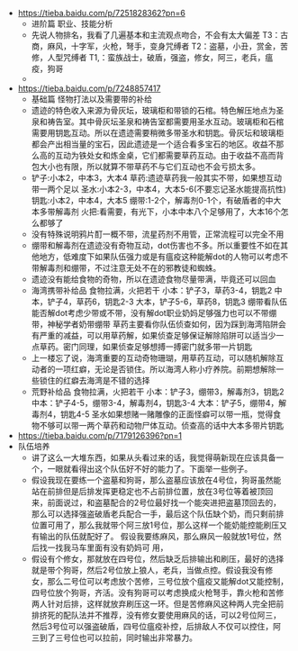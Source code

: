- https://tieba.baidu.com/p/7251828362?pn=6
	- 进阶篇 职业、技能分析
	- 先说人物排名，我看了几遍基本和主流观点吻合，不会有太大偏差
	  T3：古商，麻风，十字军，火枪，弩手，变身咒缚者
	  T2：盗墓，小丑，赏金，苦修，人型咒缚者
	  T1,：蛮族战士，破盾，强盗，修女，阿三，老兵，瘟疫，狗哥
	-
- https://tieba.baidu.com/p/7248857417
	- 基础篇 怪物打法以及需要带的补给
	- 遗迹的特色收入来源为骨灰坛，玻璃柜和带锁的石棺。特色解压地点为圣泉和祷告室。其中骨灰坛圣泉和祷告室都需要用圣水互动。玻璃柜和石棺需要用钥匙互动。所以在遗迹需要稍微多带圣水和钥匙。骨灰坛和玻璃柜都会产出相当量的宝石，因此遗迹是一个适合看多宝石的地区。收益不那么高的互动为铁处女和炼金桌，它们都需要草药互动。由于收益不高而背包大小也有限，所以就算不带草药不与它们互动也不会亏损太多。
	- 铲子:小本2，中本3，大本4
	  草药:遗迹草药我一般其实不带，如果想互动带一两个足以
	  圣水:小本2-3，中本4，大本5-6(不要忘记圣水能提高抗性)
	  钥匙:小本2，中本4，大本5
	  绷带:1-2个，解毒剂0-1个，有破盾者的中大本多带解毒剂
	  火把:看需要，有光下，小本中本八个足够用了，大本16个怎么都够了
	- 没有特殊说明鸦片酊一概不带，流星药剂不用管，正常流程可以完全不用
	- 绷带和解毒剂在遗迹没有奇物互动，dot伤害也不多。所以重要性不如在其他地方，低难度下如果队伍强力或是有瘟疫这种能解dot的人物可以考虑不带解毒剂和绷带，不过注意无处不在的邪教徒和蜘蛛。
	- 遗迹没有能给食物的奇物，所以在遗迹食物尽量带满，毕竟还可以回血
	- 海湾携带补给品
	  食物拉满，火把若干
	  小本：铲子3，草药3-4，钥匙2
	  中本，铲子4，草药6，钥匙2-3
	  大本，铲子5-6，草药8，钥匙3
	  绷带看队伍能否解dot考虑少带或不带，没有解dot职业奶妈足够强力也可以不带绷带，神秘学者奶带绷带
	  草药主要看你队伍侦查如何，因为踩到海湾陷阱会有严重的减益，可以用草药解，如果侦查足够保证解除陷阱可以适当少一点草药。密门同理，如果侦查足够想搏一搏密门就多带一片钥匙
	- 上一楼忘了说，海湾重要的互动奇物珊瑚，用草药互动，可以随机解除互动者的一项红癖，无论是否锁住。所以海湾人称小疗养院。前期想解除一些锁住的红癖去海湾是不错的选择
	- 荒野补给品
	  食物拉满，火把若干
	  小本：铲子3，绷带3，解毒剂3，钥匙2
	  中本：铲子4-5，绷带3-4，解毒剂4，钥匙3-4
	  大本：铲子5，绷带4，解毒剂4，钥匙4-5
	  圣水如果想赌一赌雕像的正面怪癖可以带一瓶，觉得食物不够可以带一两个草药和动物尸体互动。侦查高的话中大本多带片钥匙
- https://tieba.baidu.com/p/7179126396?pn=1
- 队伍培养
	- 讲了这么一大堆东西，如果从头看过来的话，我觉得萌新现在应该具备一个，一眼就看得出这个队伍好不好的能力了。下面举一些例子。
	- 假设我现在要练一个盗墓和狗哥，那么盗墓应该放在4号位，狗哥虽然能站在前排但是后排发挥更稳定也不占前排位置，放在3号位等着被顶回来，前面说过，和盗墓配合的2号位最好找一个能突进把盗墓顶回去的，那么可以选择强盗破盾老兵配合一手，最后这个队伍缺个奶，而只剩前排位置可用了，那么我就带个阿三放1号位，那么这样一个能奶能控能刷压又有输出的队伍就配好了。
	  假设我要练麻风，那么麻风一般就放1号位，然后找一找我马车里面有没有奶妈可 用，
	- 假设有个修女，那就放在四号位，然后缺乏后排输出和刷压，最好的选择就是带个狗哥，然后2号位放上狼人，老兵，当做点控。假设我没有修女，那么二号位可以考虑放个苦修，三号位放个瘟疫又能解dot又能控制，四号位放个狗哥，齐活。没有狗哥可以考虑换成火枪弩手，靠火枪和苦修两人针对后排，这样就放弃刷压这一环。但是苦修麻风这种两人完全把前排挤死的配队法并不推荐，没有修女要使用麻风的话，可以2号位阿三，然后3号位可以强盗破盾，四号位瘟疫补控，后排敌人不仅可以控住，阿三到了三号位也可以拉前，同时输出非常暴力。